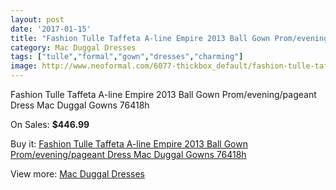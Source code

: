 ```yaml
---
layout: post
date: '2017-01-15'
title: "Fashion Tulle Taffeta A-line Empire 2013 Ball Gown Prom/evening/pageant Dress Mac Duggal Gowns 76418h"
category: Mac Duggal Dresses
tags: ["tulle","formal","gown","dresses","charming"]
image: http://www.neoformal.com/6077-thickbox_default/fashion-tulle-taffeta-a-line-empire-2013-ball-gown-prom-evening-pageant-dress-mac-duggal-gowns-76418h.jpg
---
```

Fashion Tulle Taffeta A-line Empire 2013 Ball Gown Prom/evening/pageant Dress Mac Duggal Gowns 76418h

On Sales: **$446.99**
<a href="https://www.neoformal.com/en/mac-duggal-dresses/2215-fashion-tulle-taffeta-a-line-empire-2013-ball-gown-prom-evening-pageant-dress-mac-duggal-gowns-76418h.html"><amp-img layout="responsive" width="600" height="600" src="//www.neoformal.com/6077-thickbox_default/fashion-tulle-taffeta-a-line-empire-2013-ball-gown-prom-evening-pageant-dress-mac-duggal-gowns-76418h.jpg" alt="Fashion Tulle Taffeta A-line Empire 2013 Ball Gown Prom/evening/pageant Dress Mac Duggal Gowns 76418h 0" /></a>
<a href="https://www.neoformal.com/en/mac-duggal-dresses/2215-fashion-tulle-taffeta-a-line-empire-2013-ball-gown-prom-evening-pageant-dress-mac-duggal-gowns-76418h.html"><amp-img layout="responsive" width="600" height="600" src="//www.neoformal.com/6080-thickbox_default/fashion-tulle-taffeta-a-line-empire-2013-ball-gown-prom-evening-pageant-dress-mac-duggal-gowns-76418h.jpg" alt="Fashion Tulle Taffeta A-line Empire 2013 Ball Gown Prom/evening/pageant Dress Mac Duggal Gowns 76418h 1" /></a>
<a href="https://www.neoformal.com/en/mac-duggal-dresses/2215-fashion-tulle-taffeta-a-line-empire-2013-ball-gown-prom-evening-pageant-dress-mac-duggal-gowns-76418h.html"><amp-img layout="responsive" width="600" height="600" src="//www.neoformal.com/6079-thickbox_default/fashion-tulle-taffeta-a-line-empire-2013-ball-gown-prom-evening-pageant-dress-mac-duggal-gowns-76418h.jpg" alt="Fashion Tulle Taffeta A-line Empire 2013 Ball Gown Prom/evening/pageant Dress Mac Duggal Gowns 76418h 2" /></a>
<a href="https://www.neoformal.com/en/mac-duggal-dresses/2215-fashion-tulle-taffeta-a-line-empire-2013-ball-gown-prom-evening-pageant-dress-mac-duggal-gowns-76418h.html"><amp-img layout="responsive" width="600" height="600" src="//www.neoformal.com/6078-thickbox_default/fashion-tulle-taffeta-a-line-empire-2013-ball-gown-prom-evening-pageant-dress-mac-duggal-gowns-76418h.jpg" alt="Fashion Tulle Taffeta A-line Empire 2013 Ball Gown Prom/evening/pageant Dress Mac Duggal Gowns 76418h 3" /></a>

Buy it: [Fashion Tulle Taffeta A-line Empire 2013 Ball Gown Prom/evening/pageant Dress Mac Duggal Gowns 76418h](https://www.neoformal.com/en/mac-duggal-dresses/2215-fashion-tulle-taffeta-a-line-empire-2013-ball-gown-prom-evening-pageant-dress-mac-duggal-gowns-76418h.html "Fashion Tulle Taffeta A-line Empire 2013 Ball Gown Prom/evening/pageant Dress Mac Duggal Gowns 76418h")

View more: [Mac Duggal Dresses](https://www.neoformal.com/en/18-mac-duggal-dresses "Mac Duggal Dresses")